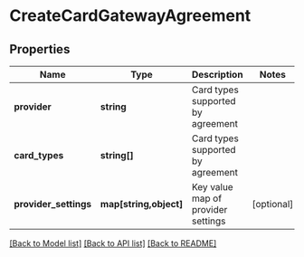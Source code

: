 # CreateCardGatewayAgreement

## Properties
Name | Type | Description | Notes
------------ | ------------- | ------------- | -------------
**provider** | **string** | Card types supported by agreement |
**card_types** | **string[]** | Card types supported by agreement |
**provider_settings** | **map[string,object]** | Key value map of provider settings | [optional]

[[Back to Model list]](../../README.md#documentation-for-models) [[Back to API list]](../../README.md#documentation-for-api-endpoints) [[Back to README]](../../README.md)


